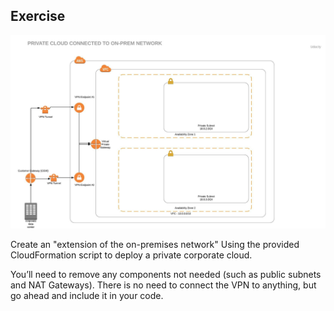 ## Exercise
![p1](p1.jpeg?raw=true "p1")

Create an "extension of the on-premises network"
Using the provided CloudFormation script to deploy a private corporate cloud.  

You’ll need to remove any components not needed (such as public subnets and NAT Gateways). There is no need to connect the VPN to anything, but go ahead and include it in your code.  

